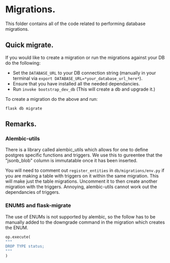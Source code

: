 # Migrations.

This folder contains all of the code related to performing database migrations.

## Quick migrate.

If you would like to create a migration or run the migrations against your DB do the following:

- Set the `DATABASE_URL` to your DB connection string (manually in your terminal via `export DATABASE_URL=*your_database_url_here*`).
- Ensure that you have installed all the needed dependancies.
- Run `invoke bootstrap_dev_db` (This will create a db and upgrade it.)

To create a migration do the above and run:

`flask db migrate`

## Remarks.

### Alembic-utils

There is a library called alembic_utils which allows for one to define postgres specific functions and triggers. We use this to gureentee that the "jsonb_blob" column is immutatable once it has been inserted.

You will need to comment out `register_entities` in `db/migrations/env.py` if you are making a table with triggers on it within the same migration. This will make just the table migrations. Uncomment it to then create another migration with the triggers. Annoying, alembic-utils cannot work out the dependancies of triggers.

### ENUMS and flask-migrate

The use of ENUMs is not supported by alembic, so the follow has to be manually added to the downgrade command in the migration which creates the ENUM.
```python
op.execute(
"""
DROP TYPE status;
"""
)
```
